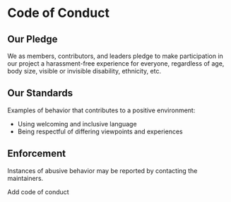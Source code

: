 # Code of Conduct

## Our Pledge

We as members, contributors, and leaders pledge to make participation in our project a harassment-free experience for everyone, regardless of age, body size, visible or invisible disability, ethnicity, etc.

## Our Standards

Examples of behavior that contributes to a positive environment:
- Using welcoming and inclusive language
- Being respectful of differing viewpoints and experiences

## Enforcement

Instances of abusive behavior may be reported by contacting the maintainers.


Add code of conduct

